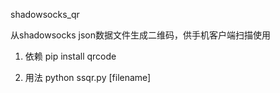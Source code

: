 shadowsocks_qr

从shadowsocks json数据文件生成二维码，供手机客户端扫描使用

1. 依赖
		pip install qrcode

2. 用法
		python ssqr.py [filename]
